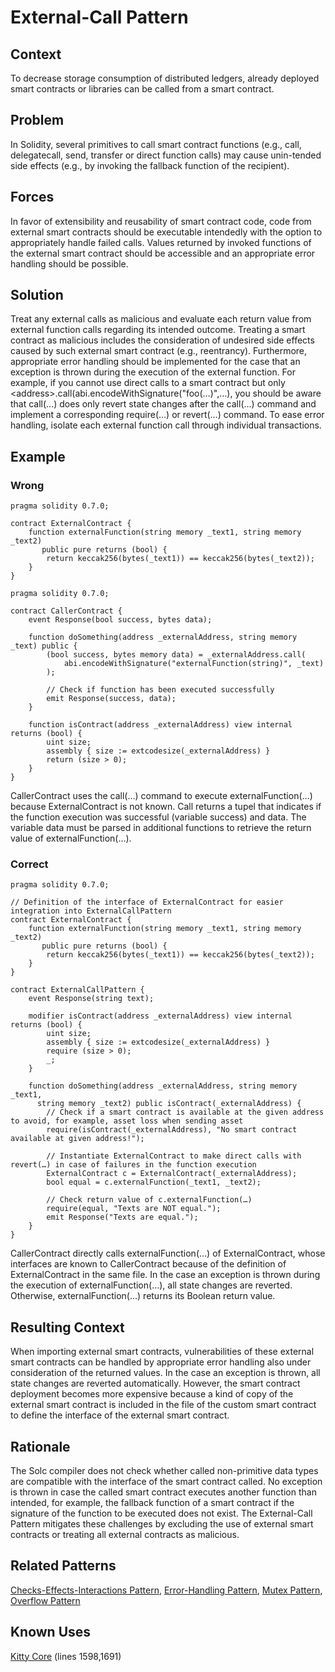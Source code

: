 # External-Call Pattern

## Context
To decrease storage consumption of distributed ledgers, already deployed smart contracts or libraries can be called from a smart contract.

## Problem
In Solidity, several primitives to call smart contract functions (e.g., call, delegatecall, send, transfer or direct function calls) may cause unin-tended side effects (e.g., by invoking the fallback function of the recipient).

## Forces
In favor of extensibility and reusability of smart contract code, code from external smart contracts should be executable intendedly with the option to appropriately handle failed calls. Values returned by invoked functions of the external smart contract should be accessible and an appropriate error handling should be possible.

## Solution
Treat any external calls as malicious and evaluate each return value from external function calls regarding its intended outcome. Treating a smart contract as malicious includes the consideration of undesired side effects caused by such external smart contract (e.g., reentrancy). Furthermore, appropriate error handling should be implemented for the case that an exception is thrown during the execution of the external function. For example, if you cannot use direct calls to a smart contract but only \<address>.call(abi.encodeWithSignature("foo(…)",…), you should be aware that call(…) does only revert state changes after the call(…) command and implement a corresponding require(…) or revert(…) command. To ease error handling, isolate each external function call through individual transactions.
## Example

### Wrong
```Solidity 
pragma solidity 0.7.0;

contract ExternalContract {
    function externalFunction(string memory _text1, string memory _text2)
       public pure returns (bool) {
        return keccak256(bytes(_text1)) == keccak256(bytes(_text2));
    }
}
```
```Solidity 
pragma solidity 0.7.0;

contract CallerContract {
    event Response(bool success, bytes data);

    function doSomething(address _externalAddress, string memory _text) public {
        (bool success, bytes memory data) = _externalAddress.call(
            abi.encodeWithSignature("externalFunction(string)", _text)
        );

        // Check if function has been executed successfully
        emit Response(success, data);
    }

    function isContract(address _externalAddress) view internal returns (bool) {
        uint size;
        assembly { size := extcodesize(_externalAddress) }
        return (size > 0);
    }
}
```
CallerContract uses the call(…) command to execute externalFunction(…) because ExternalContract is not known. Call returns a tupel that indicates if the function execution was successful (variable success) and data. The variable data must be parsed in additional functions to retrieve the return value of externalFunction(…).

### Correct
```Solidity 
pragma solidity 0.7.0;

// Definition of the interface of ExternalContract for easier integration into ExternalCallPattern
contract ExternalContract {
    function externalFunction(string memory _text1, string memory _text2)
       public pure returns (bool) {
        return keccak256(bytes(_text1)) == keccak256(bytes(_text2));
    }
}

contract ExternalCallPattern {
    event Response(string text);

    modifier isContract(address _externalAddress) view internal returns (bool) {
        uint size;
        assembly { size := extcodesize(_externalAddress) }
        require (size > 0);
        _;
    }

    function doSomething(address _externalAddress, string memory _text1,
      string memory _text2) public isContract(_externalAddress) {
        // Check if a smart contract is available at the given address to avoid, for example, asset loss when sending asset
        require(isContract(_externalAddress), "No smart contract available at given address!");

        // Instantiate ExternalContract to make direct calls with revert(…) in case of failures in the function execution
        ExternalContract c = ExternalContract(_externalAddress);
        bool equal = c.externalFunction(_text1, _text2);    
   
        // Check return value of c.externalFunction(…)
        require(equal, "Texts are NOT equal.");
        emit Response("Texts are equal.");
    }
}
```
CallerContract directly calls externalFunction(…) of ExternalContract, whose interfaces are known to CallerContract because of the definition of ExternalContract in the same file. In the case an exception is thrown during the execution of externalFunction(…), all state changes are reverted. Otherwise, externalFunction(…) returns its Boolean return value.

## Resulting Context
When importing external smart contracts, vulnerabilities of these external smart contracts can be handled by appropriate error handling also under consideration of the returned values. In the case an exception is thrown, all state changes are reverted automatically. However, the smart contract deployment becomes more expensive because a kind of copy of the external smart contract is included in the file of the custom smart contract to define the interface of the external smart contract.

## Rationale
The Solc compiler does not check whether called non-primitive data types are compatible with the interface of the smart contract called. No exception is thrown in case the called smart contract executes another function than intended, for example, the fallback function of a smart contract if the signature of the function to be executed does not exist. The External-Call Pattern mitigates these challenges by excluding the use of external smart contracts or treating all external contracts as malicious.

## Related Patterns


[Checks-Effects-Interactions Pattern](../Checks-Effects-Interactions%20Pattern/README.md), [Error-Handling Pattern](../Error-Handling%20Pattern/README.md), [Mutex Pattern](../../Mutex%20Pattern/README.md), [Overflow Pattern](../Overflow%20Pattern/README.md)

## Known Uses
[Kitty Core](https://etherscan.io/address/0x06012c8cf97BEaD5deAe237070F9587f8E7A266d#code) (lines 1598,1691)

